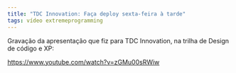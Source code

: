 ```yaml
---
title: "TDC Innovation: Faça deploy sexta-feira à tarde"
tags: vídeo extremeprogramming
---
```


Gravação da apresentação que fiz para TDC Innovation, na trilha de Design de código e XP:

https://www.youtube.com/watch?v=zGMu00sRWiw
